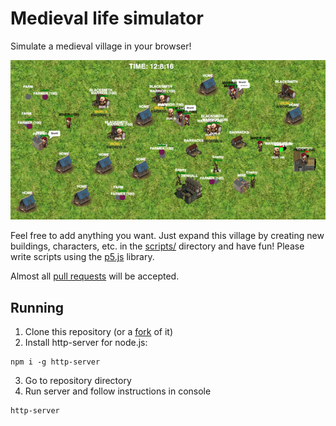# Medieval life simulator

Simulate a medieval village in your browser!

[![Screenshot](./screenshot-small.png)](./screenshot.png)

Feel free to add anything you want. Just expand this village by creating new buildings, characters, etc. in the [scripts/](./scripts/) directory and have fun! Please write scripts using the [p5.js](https://p5js.org/reference/) library.

Almost all [pull requests](https://github.com/TomaszWychocki/Medieval-life-simulator/pulls) will be accepted.

## Running

1. Clone this repository (or a [fork](https://github.com/TomaszWychocki/Medieval-life-simulator/fork) of it)
2. Install http-server for node.js:

```
npm i -g http-server
```

3. Go to repository directory
4. Run server and follow instructions in console

```
http-server
```
